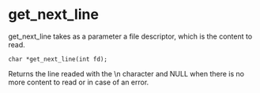 # get_next_line

get_next_line takes as a parameter a file descriptor, which is the content to read.

```
char *get_next_line(int fd);
```

Returns the line readed with the \n character and NULL when there is no more content to read or in case of an error.